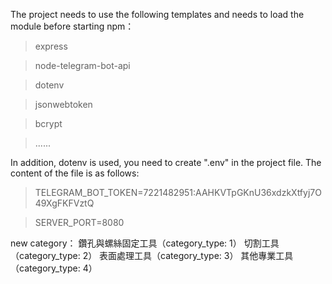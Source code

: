 The project needs to use the following templates and needs to load the module before starting npm：
> express

> node-telegram-bot-api

> dotenv

> jsonwebtoken

> bcrypt

> ......

In addition, dotenv is used, you need to create ".env" in the project file. The content of the file is as follows:
>TELEGRAM_BOT_TOKEN=7221482951:AAHKVTpGKnU36xdzkXtfyj7O49XgFKFVztQ

>SERVER_PORT=8080



new category：
鑽孔與螺絲固定工具（category_type: 1）
切割工具（category_type: 2）
表面處理工具（category_type: 3）
其他專業工具（category_type: 4）
